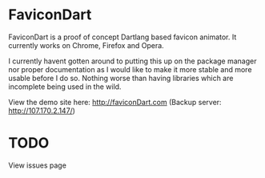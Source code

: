 FaviconDart
===========

FaviconDart is a proof of concept Dartlang based favicon animator. It currently works on Chrome, Firefox and Opera. 

I currently havent gotten around to putting this up on the package manager nor proper documentation as I would like to make it more stable and more usable before I do so.
Nothing worse than having libraries which are incomplete being used in the wild. 

View the demo site here: http://faviconDart.com (Backup server: http://107.170.2.147/)

TODO 
====

View issues page
